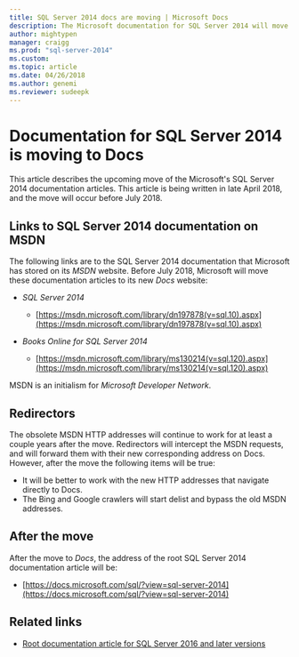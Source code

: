 ```yaml
---
title: SQL Server 2014 docs are moving | Microsoft Docs
description: The Microsoft documentation for SQL Server 2014 will move before July 2018, from MSDN to here on docs.
author: mightypen
manager: craigg
ms.prod: "sql-server-2014"
ms.custom:
ms.topic: article
ms.date: 04/26/2018
ms.author: genemi
ms.reviewer: sudeepk
---
```

# Documentation for SQL Server 2014 is moving to Docs

This article describes the upcoming move of the Microsoft's SQL Server 2014 documentation articles. This article is being written in late April 2018, and the move will occur before July 2018.

## Links to SQL Server 2014 documentation on MSDN

The following links are to the SQL Server 2014 documentation that Microsoft has stored on its *MSDN* website. Before July 2018, Microsoft will move these documentation articles to its new *Docs* website:

- *SQL Server 2014*
    - [https://msdn.microsoft.com/library/dn197878(v=sql.10).aspx](https://msdn.microsoft.com/library/dn197878(v=sql.10).aspx)

- *Books Online for SQL Server 2014*
    - [https://msdn.microsoft.com/library/ms130214(v=sql.120).aspx](https://msdn.microsoft.com/library/ms130214(v=sql.120).aspx)

MSDN is an initialism for *Microsoft Developer Network*.


## Redirectors

The obsolete MSDN HTTP addresses will continue to work for at least a couple years after the move. Redirectors will intercept the MSDN requests, and will forward them with their new corresponding address on Docs. However, after the move the following items will be true:

- It will be better to work with the new HTTP addresses that navigate directly to Docs.
- The Bing and Google crawlers will start delist and bypass the old MSDN addresses.


## After the move

After the move to *Docs*, the address of the root SQL Server 2014 documentation article will be:

- [https://docs.microsoft.com/sql/?view=sql-server-2014](https://docs.microsoft.com/sql/?view=sql-server-2014)


## Related links

- [Root documentation article for SQL Server 2016 and later versions](https://docs.microsoft.com/sql/?view=sql-server-2016)

